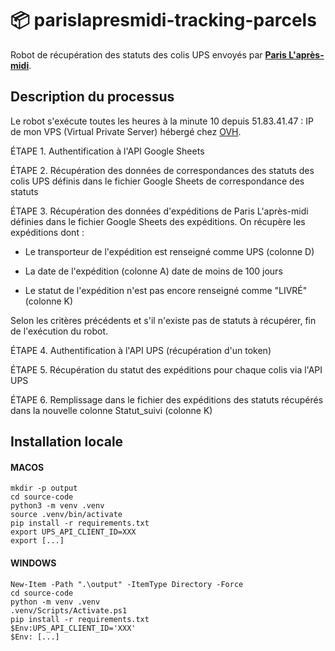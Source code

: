 # :package: parislapresmidi-tracking-parcels

Robot de récupération des statuts des colis UPS envoyés par [**Paris L'après-midi**](www.parislapresmidi.com/).

## Description du processus

Le robot s'exécute toutes les heures à la minute 10 depuis 51.83.41.47 : IP de mon VPS (Virtual Private Server) hébergé chez [OVH](https://www.ovhcloud.com/).

ÉTAPE 1. Authentification à l'API Google Sheets

ÉTAPE 2. Récupération des données de correspondances des statuts des colis UPS définis dans le fichier Google Sheets de correspondance des statuts

ÉTAPE 3. Récupération des données d'expéditions de Paris L'après-midi définies dans le fichier Google Sheets des expéditions. On récupère les expéditions dont :

- Le transporteur de l'expédition est renseigné comme UPS (colonne D)

- La date de l'expédition (colonne A) date de moins de 100 jours

- Le statut de l'expédition n'est pas encore renseigné comme "LIVRÉ" (colonne K)

Selon les critères précédents et s'il n'existe pas de statuts à récupérer, fin de l'exécution du robot.

ÉTAPE 4. Authentification à l'API UPS (récupération d'un token)

ÉTAPE 5. Récupération du statut des expéditions pour chaque colis via l'API UPS

ÉTAPE 6. Remplissage dans le fichier des expéditions des statuts récupérés dans la nouvelle colonne Statut_suivi (colonne K)

## Installation locale

#### MACOS

```
mkdir -p output
cd source-code
python3 -m venv .venv
source .venv/bin/activate
pip install -r requirements.txt
export UPS_API_CLIENT_ID=XXX
export [...]
```

#### WINDOWS

```
New-Item -Path ".\output" -ItemType Directory -Force
cd source-code
python -m venv .venv
.venv/Scripts/Activate.ps1
pip install -r requirements.txt
$Env:UPS_API_CLIENT_ID='XXX'
$Env: [...]
```
